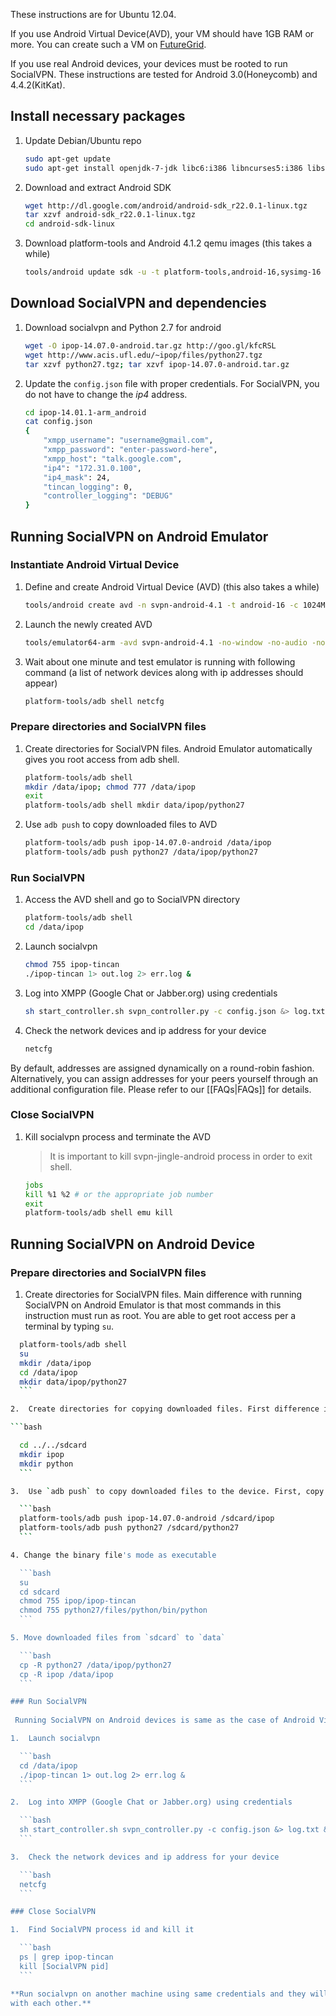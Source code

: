 These instructions are for Ubuntu 12.04. 

If you use Android Virtual Device(AVD), your VM should have 1GB RAM or more.
You can create such a VM on
[FutureGrid](http://manual.futuregrid.org/openstackgrizzly.html).

If you use real Android devices, your devices must be rooted to run SocialVPN.
These instructions are tested for Android 3.0(Honeycomb) and 4.4.2(KitKat).

## Install necessary packages

1.  Update Debian/Ubuntu repo

    ```bash
    sudo apt-get update
    sudo apt-get install openjdk-7-jdk libc6:i386 libncurses5:i386 libstdc++6:i386
    ```

2.  Download and extract Android SDK

    ```bash
    wget http://dl.google.com/android/android-sdk_r22.0.1-linux.tgz
    tar xzvf android-sdk_r22.0.1-linux.tgz
    cd android-sdk-linux
    ```

3.  Download platform-tools and Android 4.1.2 qemu images (this takes a while)

    ```bash
    tools/android update sdk -u -t platform-tools,android-16,sysimg-16
    ```

## Download SocialVPN and dependencies

1.  Download socialvpn and Python 2.7 for android

    ```bash
    wget -O ipop-14.07.0-android.tar.gz http://goo.gl/kfcRSL
    wget http://www.acis.ufl.edu/~ipop/files/python27.tgz
    tar xzvf python27.tgz; tar xzvf ipop-14.07.0-android.tar.gz
    ```

2.  Update the `config.json` file with proper credentials. For SocialVPN, you
    do not have to change the *ip4* address.


    ```bash
    cd ipop-14.01.1-arm_android
    cat config.json
    {
        "xmpp_username": "username@gmail.com",
        "xmpp_password": "enter-password-here",
        "xmpp_host": "talk.google.com",
        "ip4": "172.31.0.100",
        "ip4_mask": 24,
        "tincan_logging": 0,
        "controller_logging": "DEBUG"
    }
    ```

## Running SocialVPN on Android Emulator
### Instantiate Android Virtual Device

1.  Define and create Android Virtual Device (AVD) (this also takes a while)

    ```bash
    tools/android create avd -n svpn-android-4.1 -t android-16 -c 1024M --abi armeabi-v7a
    ```

2.  Launch the newly created AVD

    ```bash
    tools/emulator64-arm -avd svpn-android-4.1 -no-window -no-audio -no-skin &> log.txt &
    ```

3.  Wait about one minute and test emulator is running with following command (a
    list of network devices along with ip addresses should appear)

    ```bash
    platform-tools/adb shell netcfg
    ```

### Prepare directories and SocialVPN files 
1.  Create directories for SocialVPN files. Android Emulator automatically gives you root access from adb shell.

    ```bash
    platform-tools/adb shell
    mkdir /data/ipop; chmod 777 /data/ipop
    exit
    platform-tools/adb shell mkdir data/ipop/python27
    ```

2.  Use `adb push` to copy downloaded files to AVD

    ```bash
    platform-tools/adb push ipop-14.07.0-android /data/ipop
    platform-tools/adb push python27 /data/ipop/python27
    ```

### Run SocialVPN

1.  Access the AVD shell and go to SocialVPN directory

    ```bash
    platform-tools/adb shell
    cd /data/ipop
    ```

2.  Launch socialvpn

    ```bash
    chmod 755 ipop-tincan
    ./ipop-tincan 1> out.log 2> err.log &
    ```

3.  Log into XMPP (Google Chat or Jabber.org) using credentials

    ```bash
    sh start_controller.sh svpn_controller.py -c config.json &> log.txt &
    ```

4.  Check the network devices and ip address for your device

    ```bash
    netcfg
    ```

   By default, addresses are assigned dynamically on a round-robin fashion. Alternatively, you can assign addresses for your peers yourself through an additional configuration file. Please refer to our [[FAQs|FAQs]] for details.

### Close SocialVPN

1.  Kill socialvpn process and terminate the AVD

    >   It is important to kill svpn-jingle-android process in order to exit
    >   shell.

    ```bash
    jobs
    kill %1 %2 # or the appropriate job number
    exit
    platform-tools/adb shell emu kill
    ```

## Running SocialVPN on Android Device
### Prepare directories and SocialVPN files
1.  Create directories for SocialVPN files. Main difference with running SocialVPN on Android Emulator is that most commands in this instruction must run as root. You are able to get root access per a terminal by typing `su`.

  ```bash
    platform-tools/adb shell
    su
    mkdir /data/ipop
    cd /data/ipop
    mkdir data/ipop/python27
    ```

2.  Create directories for copying downloaded files. First difference is that every file copy into the device must be through `/sdcard`

 ```bash

    cd ../../sdcard
    mkdir ipop
    mkdir python
    ```

3.  Use `adb push` to copy downloaded files to the device. First, copy SocialVPN files to `sdcard/ipop` and `sdcard/python27`.

    ```bash
    platform-tools/adb push ipop-14.07.0-android /sdcard/ipop
    platform-tools/adb push python27 /sdcard/python27
    ```

4. Change the binary file's mode as executable

    ```bash
    su
    cd sdcard
    chmod 755 ipop/ipop-tincan
    chmod 755 python27/files/python/bin/python
    ```

5. Move downloaded files from `sdcard` to `data`

    ```bash
    cp -R python27 /data/ipop/python27
    cp -R ipop /data/ipop
    ```

### Run SocialVPN
   
   Running SocialVPN on Android devices is same as the case of Android Virtual Device.

1.  Launch socialvpn

    ```bash
    cd /data/ipop
    ./ipop-tincan 1> out.log 2> err.log &
    ```

2.  Log into XMPP (Google Chat or Jabber.org) using credentials

    ```bash
    sh start_controller.sh svpn_controller.py -c config.json &> log.txt &
    ```

3.  Check the network devices and ip address for your device

    ```bash
    netcfg
    ```

### Close SocialVPN

1.  Find SocialVPN process id and kill it

    ```bash
    ps | grep ipop-tincan
    kill [SocialVPN pid]
    ```

**Run socialvpn on another machine using same credentials and they will connect
with each other.**